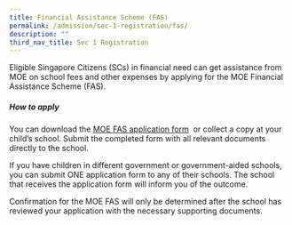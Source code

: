 ```yaml
---
title: Financial Assistance Scheme (FAS)
permalink: /admission/sec-1-registration/fas/
description: ""
third_nav_title: Sec 1 Registration
---
```

Eligible Singapore Citizens (SCs) in financial need can get assistance from MOE on school fees and other expenses by applying for the MOE Financial Assistance Scheme (FAS).<br>

##### **How to apply**<br>
You can download the [MOE FAS application form](https://www.moe.gov.sg/financial-matters/-/media/2a3bf498a09a4e7b9088d1a60f761c67.ashx) &nbsp;or collect a copy at your child’s school. Submit the completed form with all relevant documents directly to the school.

If you have children in different government or government-aided schools, you can submit ONE application form to any of their schools. The school that receives the application form will inform you of the outcome.

Confirmation for the MOE FAS will only be determined after the school has reviewed your application with the necessary supporting documents.
